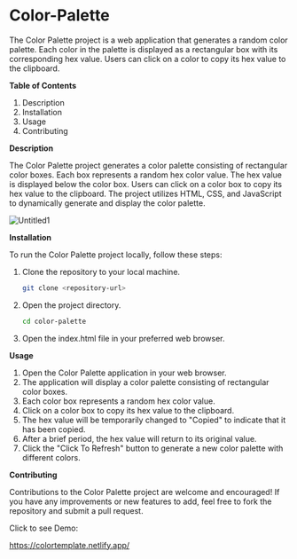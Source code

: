 # Color-Palette

The Color Palette project is a web application that generates a random color palette. Each color in the palette is displayed as a rectangular box with its corresponding hex value. Users can click on a color to copy its hex value to the clipboard.

**Table of Contents**
1. Description
2. Installation
3. Usage
4. Contributing


**Description**

The Color Palette project generates a color palette consisting of rectangular color boxes. Each box represents a random hex color value. The hex value is displayed below the color box. Users can click on a color box to copy its hex value to the clipboard. The project utilizes HTML, CSS, and JavaScript to dynamically generate and display the color palette.

![Untitled1](https://user-images.githubusercontent.com/119430497/217601949-3b00be0b-c383-45ed-814a-1dd17545ba68.png)


**Installation**

To run the Color Palette project locally, follow these steps:

1. Clone the repository to your local machine.
 
   ```bash
   git clone <repository-url>
   ```
2. Open the project directory.
   
   ```bash
   cd color-palette
   ```
   
3. Open the index.html file in your preferred web browser.


**Usage**

1. Open the Color Palette application in your web browser.
2. The application will display a color palette consisting of rectangular color boxes.
3. Each color box represents a random hex color value.
4. Click on a color box to copy its hex value to the clipboard.
5. The hex value will be temporarily changed to "Copied" to indicate that it has been copied.
6. After a brief period, the hex value will return to its original value.
7. Click the "Click To Refresh" button to generate a new color palette with different colors.


**Contributing**

Contributions to the Color Palette project are welcome and encouraged! If you have any improvements or new features to add, feel free to fork the repository and submit a pull request.

Click to see Demo:

https://colortemplate.netlify.app/
